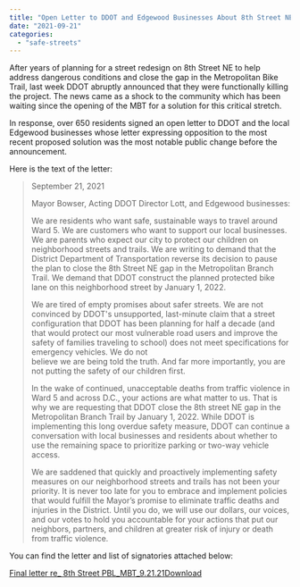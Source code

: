 ```yaml
---
title: "Open Letter to DDOT and Edgewood Businesses About 8th Street NE Safety Improvements"
date: "2021-09-21"
categories: 
  - "safe-streets"
---
```


After years of planning for a street redesign on 8th Street NE to help address dangerous conditions and close the gap in the Metropolitan Bike Trail, last week DDOT abruptly announced that they were functionally killing the project. The news came as a shock to the community which has been waiting since the opening of the MBT for a solution for this critical stretch.

In response, over 650 residents signed an open letter to DDOT and the local Edgewood businesses whose letter expressing opposition to the most recent proposed solution was the most notable public change before the announcement.

Here is the text of the letter:

> September 21, 2021  
>   
> Mayor Bowser, Acting DDOT Director Lott, and Edgewood businesses:  
>   
> We are residents who want safe, sustainable ways to travel around Ward 5. We are customers who want to support our local businesses. We are parents who expect our city to protect our children on neighborhood streets and trails. We are writing to demand that the District Department of Transportation reverse its decision to pause the plan to close the 8th Street NE gap in the Metropolitan Branch Trail. We demand that DDOT construct the planned protected bike lane on this neighborhood street by January 1, 2022.
> 
> We are tired of empty promises about safer streets. We are not convinced by DDOT's unsupported, last-minute claim that a street configuration that DDOT has been planning for half a decade (and that would protect our most vulnerable road users and improve the safety of families traveling to school) does not meet specifications for emergency vehicles. We do not  
> believe we are being told the truth. And far more importantly, you are not putting the safety of our children first.
> 
> In the wake of continued, unacceptable deaths from traffic violence in Ward 5 and across D.C., your actions are what matter to us. That is why we are requesting that DDOT close the 8th street NE gap in the Metropolitan Branch Trail by January 1, 2022. While DDOT is implementing this long overdue safety measure, DDOT can continue a conversation with local businesses and residents about whether to use the remaining space to prioritize parking or two-way vehicle access.
> 
> We are saddened that quickly and proactively implementing safety measures on our neighborhood streets and trails has not been your priority. It is never too late for you to embrace and implement policies that would fulfill the Mayor’s promise to eliminate traffic deaths and injuries in the District. Until you do, we will use our dollars, our voices, and our votes to hold you accountable for your actions that put our neighbors, partners, and children at greater risk of injury or death from traffic violence.

You can find the letter and list of signatories attached below:

[Final letter re\_ 8th Street PBL\_MBT\_9.21.21](http://ward5forall.org/wp-content/uploads/2021/09/Final-letter-re_-8th-Street-PBL_MBT_9.21.21.pdf)[Download](http://ward5forall.org/wp-content/uploads/2021/09/Final-letter-re_-8th-Street-PBL_MBT_9.21.21.pdf)
